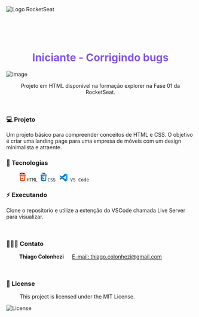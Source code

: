 <!--Banner session-->
<p>
  <img src="https://i.postimg.cc/HnHjH416/rocketseat-logo.png" alt="Logo RocketSeat" width="200" align="center" style="padding-top:13px">
</p>
<br><br><br>
<!--About session-->
<h1 align="center" style="color:#8257e6">Iniciante - Corrigindo bugs</h1>

![image](https://github.com/tcolonhezi/Codigo-do-desafio---Fase-01/assets/67389119/9121918e-0428-4f46-bc4e-6e5247c1b954)

<p align="center">
  Projeto em HTML disponível na formação explorer na Fase 01 da RocketSeat.
</p>
<br>
<!-- Infos do projeto -->
<h3> 💻 Projeto </h3>
<p align="left">
  Um projeto básico para compreender conceitos de HTML e CSS. O objetivo é criar uma landing page para uma empresa de móveis com
  um design minimalista e atraente.
</p>

<!-- Ícones das ferramentas -->
<h3> 🚀 Tecnologias </h3>
<p align="left"> &emsp;&emsp;
  <code><img height="23" src="https://raw.githubusercontent.com/github/explore/80688e429a7d4ef2fca1e82350fe8e3517d3494d/topics/html/html.png" alt="HTML">HTML</code>
  <code><img height="23" src="https://raw.githubusercontent.com/github/explore/80688e429a7d4ef2fca1e82350fe8e3517d3494d/topics/css/css.png" alt="CSS">CSS </code>
  <!--<code><img height="20" src="https://raw.githubusercontent.com/github/explore/80688e429a7d4ef2fca1e82350fe8e3517d3494d/topics/javascript/javascript.png" alt="JavaScript">JavaScript</code>
  <code><img height="25" src="https://raw.githubusercontent.com/github/explore/80688e429a7d4ef2fca1e82350fe8e3517d3494d/topics/react/react.png" alt="React">React </code>
  <code><img height="20" src="https://raw.githubusercontent.com/github/explore/80688e429a7d4ef2fca1e82350fe8e3517d3494d/topics/typescript/typescript.png" alt="TypeScript"> TypeScript </code>
  <code><img height="24" src="https://raw.githubusercontent.com/github/explore/80688e429a7d4ef2fca1e82350fe8e3517d3494d/topics/tailwind/tailwind.png" alt="TailWind"> TailWindCSS </code>
  <code><img height="26" src="https://i.postimg.cc/h42nSbgv/speech-recognition-logo3.png" alt="TailWind"> SpeechRecognition </code>-->
  <code><img height="21" src="https://raw.githubusercontent.com/github/explore/80688e429a7d4ef2fca1e82350fe8e3517d3494d/topics/visual-studio-code/visual-studio-code.png" alt="VS Code"> VS Code</code>
</p>

<!-- -->
<h3> ⚡ Executando </h3>

Clone o repositorio e utilize a extenção do VSCode chamada Live Server para visualizar. 

<br>

<h3> 👩🏼‍💻 Contato </h3>

<p>
  <strong>&emsp; &emsp; Thiago Colonhezi</strong> &emsp;
  <a href="thiago.colonhezi@gmail.com">
    E-mail: thiago.colonhezi@gmail.com
  </a>
</p>

<br>

<!-- Licenças -->
<h3 align="left"> 📝 License </h3>

&emsp; &emsp; This project is licensed under the MIT License.

<img alt="License" src="https://img.shields.io/static/v1?label=license&message=MIT&color=49AA26&labelColor=000000">

<br><br>

<br>
